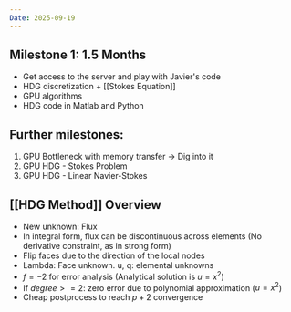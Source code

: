 ```yaml
---
Date: 2025-09-19
---
```

## Milestone 1: 1.5 Months
- Get access to the server and play with Javier's code
- HDG discretization + [[Stokes Equation]]
- GPU algorithms
- HDG code in Matlab and Python
## Further milestones:
1. GPU Bottleneck with memory transfer -> Dig into it
2. GPU HDG - Stokes Problem
3. GPU HDG - Linear Navier-Stokes

## [[HDG Method]] Overview
- New unknown: Flux
- In integral form, flux can be discontinuous across elements (No derivative constraint, as in strong form)
- Flip faces due to the direction of the local nodes
- Lambda: Face unknown.    u, q: elemental unknowns
- $f = -2$ for error analysis (Analytical solution is $u = x^2$)
- If $degree >= 2$: zero error due to polynomial approximation ($u = x^2$)
- Cheap postprocess to reach $p + 2$ convergence